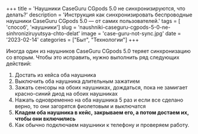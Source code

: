 +++
title = 'Наушники CaseGuru CGpods 5.0 не синхронизируются, что делать?'
description = 'Инструкция как синхронизировать беспроводные наушники CaseGuru CGpods 5.0 — от самих пользователей.'
tags = [ 'способ', 'наушники']
slug = 'naushniki-caseguru-cgpods-5-0-ne-sinhroniziruyutsya-chto-delat'
image = 'case-guru-not-sync.jpg'
date = '2023-02-14'
categories = ["Быт", "Технологии"]
+++

Иногда один из наушников CaseGuru CGpods 5.0 теряет синхронизацию со вторым. Чтобы это исправить, нужно выполнить ряд следующих действий:

1. Достать из кейса оба наушника
2. Выключить оба наушника длительным зажатием
3. Зажать сенсоры на обоих наушниках, дождаться, пока не замигает красно-синий диод на обоих наушниках
4. Нажать одновременно на оба наушника 5 раз и если все сделано верно, то они загорятся фиолетовым и выключатся
5. **Кладем оба наушника в кейс, закрываем его, а потом достаем их, чтобы они включились**
6. Как обычно подключаем наушники к телефону и проверяем работу.